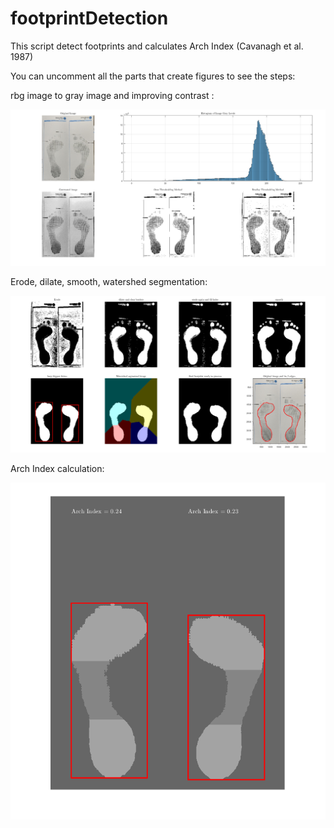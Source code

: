 # footprintDetection
This script detect footprints and calculates Arch Index (Cavanagh et al. 1987)

You can uncomment all the parts that create figures to see the steps:

rbg image to gray image and improving contrast :

![alt text](https://github.com/PabRD/footprintDetection/blob/main/gitHub_Binarize.png)

Erode, dilate, smooth, watershed segmentation:

![alt text](https://github.com/PabRD/footprintDetection/blob/main/gitHub_Steps.png)

Arch Index calculation:

![alt text](https://github.com/PabRD/footprintDetection/blob/main/gitHub_ArchIndexFinal.png)

